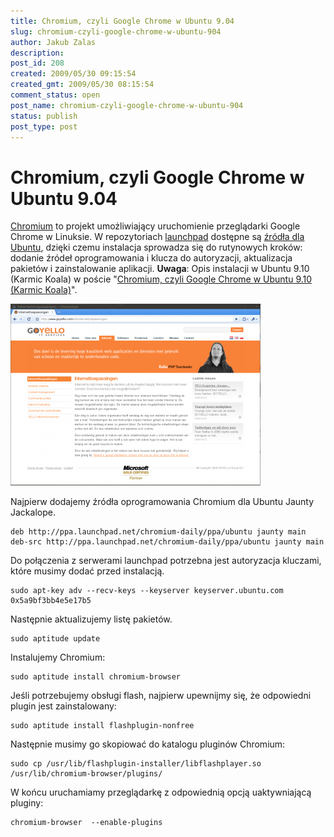 ```yaml
---
title: Chromium, czyli Google Chrome w Ubuntu 9.04
slug: chromium-czyli-google-chrome-w-ubuntu-904
author: Jakub Zalas
description: 
post_id: 208
created: 2009/05/30 09:15:54
created_gmt: 2009/05/30 08:15:54
comment_status: open
post_name: chromium-czyli-google-chrome-w-ubuntu-904
status: publish
post_type: post
---
```


<!--Chromium to projekt umożliwiający uruchomienie przeglądarki Google Chrome w Linuksie. W repozytoriach launchpad dostępne są źródła dla Ubuntu, dzięki czemu instalacja sprowadza się do rutynowych kroków: dodanie źródeł oprogramowania i klucza do autoryzacji, aktualizacja pakietów i zainstalowanie aplikacji.-->

# Chromium, czyli Google Chrome w Ubuntu 9.04

[Chromium](http://chromium.org/) to projekt umożliwiający uruchomienie przeglądarki Google Chrome w Linuksie. W repozytoriach [launchpad](https://launchpad.net/chromium-project) dostępne są [źródła dla Ubuntu](https://launchpad.net/~chromium-daily/+archive/ppa), dzięki czemu instalacja sprowadza się do rutynowych kroków: dodanie źródeł oprogramowania i klucza do autoryzacji, aktualizacja pakietów i zainstalowanie aplikacji. **Uwaga**: Opis instalacji w Ubuntu 9.10 (Karmic Koala) w poście "[Chromium, czyli Google Chrome w Ubuntu 9.10 (Karmic Koala)](/chromium-czyli-google-chrome-w-ubuntu-910-karmic-koala)". 

![Przeglądarka Chromium](/uploads/wp/2009/05/chromium-goyello-400x291.png)

Najpierw dodajemy źródła oprogramowania Chromium dla Ubuntu Jaunty Jackalope. 
    
    
    deb http://ppa.launchpad.net/chromium-daily/ppa/ubuntu jaunty main
    deb-src http://ppa.launchpad.net/chromium-daily/ppa/ubuntu jaunty main

Do połączenia z serwerami launchpad potrzebna jest autoryzacja kluczami, które musimy dodać przed instalacją. 
    
    
    sudo apt-key adv --recv-keys --keyserver keyserver.ubuntu.com 0x5a9bf3bb4e5e17b5

Następnie aktualizujemy listę pakietów. 
    
    
    sudo aptitude update

Instalujemy Chromium: 
    
    
    sudo aptitude install chromium-browser

Jeśli potrzebujemy obsługi flash, najpierw upewnijmy się, że odpowiedni plugin jest zainstalowany: 
    
    
    sudo aptitude install flashplugin-nonfree

Następnie musimy go skopiować do katalogu pluginów Chromium: 
    
    
    sudo cp /usr/lib/flashplugin-installer/libflashplayer.so /usr/lib/chromium-browser/plugins/

W końcu uruchamiamy przeglądarkę z odpowiednią opcją uaktywniającą pluginy: 
    
    
    chromium-browser  --enable-plugins
